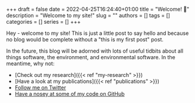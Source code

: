 +++ 
draft = false
date = 2022-04-25T16:24:40+01:00
title = "Welcome! 👋"
description = "Welcome to my site!"
slug = ""
authors = []
tags = []
categories = []
series = []
+++

Hey - welcome to my site! This is just a little post to say hello and because no blog would be complete without a "this is my first post" post.

In the future, this blog will be adorned with lots of useful tidbits about all things software, the environment, and environmental software. In the meantime, why not:
- [Check out my research]({{< ref "my-research" >}})
- [Have a look at my publications]({{< ref "publications" >}})
- [Follow me on Twitter](https://twitter.com/samharrison7)
- [Have a nosey at some of my code on GitHub](https://github.com/samharrison7)